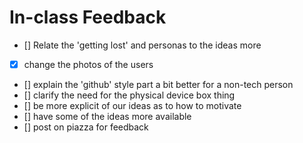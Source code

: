 
# In-class Feedback

- [] Relate the 'getting lost' and personas to the ideas more
- [x] change the photos of the users
- [] explain the 'github' style part a bit better for a non-tech person
- [] clarify the need for the physical device box thing
- [] be more explicit of our ideas as to how to motivate
- [] have some of the ideas more available
- [] post on piazza for feedback

